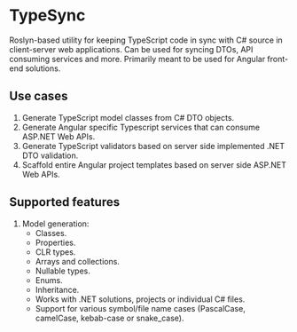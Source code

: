 # TypeSync
Roslyn-based utility for keeping TypeScript code in sync with C# source in client-server web applications. Can be used for syncing DTOs, API consuming services and more.
Primarily meant to be used for Angular front-end solutions.

## Use cases
1. Generate TypeScript model classes from C# DTO objects.
2. Generate Angular specific Typescript services that can consume ASP.NET Web APIs.
3. Generate TypeScript validators based on server side implemented .NET DTO validation.
4. Scaffold entire Angular project templates based on server side ASP.NET Web APIs.

## Supported features
1. Model generation:
	* Classes.
	* Properties.
	* CLR types.
	* Arrays and collections.
	* Nullable types.
	* Enums.
	* Inheritance.
	* Works with .NET solutions, projects or individual C# files.
	* Support for various symbol/file name cases (PascalCase, camelCase, kebab-case or snake_case).
